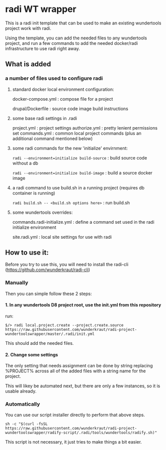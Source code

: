 # radi WT wrapper

This is a radi init template that can be used to make an existing wundertools
project work with radi.

Using the template, you can add the needed files to any wundertools project,
and run a few commands to add the needed docker/radi infrastructure to use
radi right away.

## What is added

### a number of files used to configure radi


1. standard docker local environment configuration:

   docker-compose.yml : compose file for a project

   drupal/Dockerfile : source code image build instructions

2. some base radi settings in .radi

    project.yml : project settings
    authorize.yml : pretty lenient permissions set
    commands.yml : common local project commands (plus an additional command mentioned below)

3. some radi commands for the new 'initialize' envirnment:

   `radi --environment=initialize build-source` : build source code without a db

   `radi --environment=initialize build-image` : build a source docker image

4. a radi command to use build.sh in a running project (requires db container is running)

   `radi build.sh -- <build.sh options here>` : run build.sh

5. some wundertools overrides:

   commands.radi-initialize.yml : define a command set used in the radi initialize environment

   site.radi.yml : local site settings for use with radi


## How to use it:

Before you try to use this, you will need to install the radi-cli (https://github.com/wunderkraut/radi-cli)

### Manually

Then you can simple follow these 2 steps:

#### 1. In any wundertools D8 project root, use the init.yml from this repository

run:

```
$/> radi local.project.create --project.create.source https://raw.githubusercontent.com/wunderkraut/radi-project-wundertoolswrapper/master/.radi/init.yml
```

This should add the needed files.

#### 2. Change some settings

The only setting that needs assignment can be done by string replacing %PROJECT% 
across all of the added files with a string name for the project.

This will likey be automated next, but there are only a few instances, so it is usable
already.

### Automatically

You can use our script installer directly to perform that above steps.

```
sh -c "$(curl -fsSL https://raw.githubusercontent.com/wunderkraut/radi-project-wundertoolswrapper/radify-script/.radi/tools/wundertools/radify.sh)"
```

This script is not necessary, it just tries to make things a bit easier.

